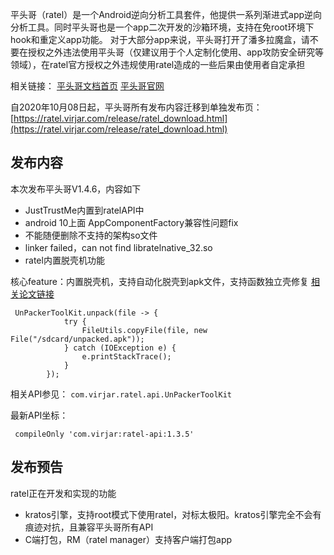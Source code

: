 平头哥（ratel）是一个Android逆向分析工具套件，他提供一系列渐进式app逆向分析工具。同时平头哥也是一个app二次开发的沙箱环境，支持在免root环境下hook和重定义app功能。 对于大部分app来说，平头哥打开了潘多拉魔盒，请不要在授权之外违法使用平头哥（仅建议用于个人定制化使用、app攻防安全研究等领域），在ratel官方授权之外违规使用ratel造成的一些后果由使用者自定承担

相关链接： [平头哥文档首页](https://git.virjar.com/ratel/ratel-doc) [平头哥官网](https://ratel.virjar.com/#/)

自2020年10月08日起，平头哥所有发布内容迁移到单独发布页： [https://ratel.virjar.com/release/ratel_download.html](https://ratel.virjar.com/release/ratel_download.html)

## 发布内容
本次发布平头哥V1.4.6，内容如下
- JustTrustMe内置到ratelAPI中
- android 10上面 AppComponentFactory兼容性问题fix
- 不能随便删除不支持的架构so文件
- linker failed，can not find libratelnative_32.so
- ratel内置脱壳机功能

核心feature：内置脱壳机，支持自动化脱壳到apk文件，支持函数独立壳修复 [相关论文链接](https://mp.weixin.qq.com/s/_xOK9I5URdUPPK6z0WEGZw)

```
 UnPackerToolKit.unpack(file -> {
            try {
                FileUtils.copyFile(file, new File("/sdcard/unpacked.apk"));
            } catch (IOException e) {
                e.printStackTrace();
            }
        });
```
相关API参见： ``com.virjar.ratel.api.UnPackerToolKit``

最新API坐标：
```
 compileOnly 'com.virjar:ratel-api:1.3.5'
```
## 发布预告
ratel正在开发和实现的功能

- kratos引擎，支持root模式下使用ratel，对标太极阳。kratos引擎完全不会有痕迹对抗，且兼容平头哥所有API
- C端打包，RM（ratel manager）支持客户端打包app


